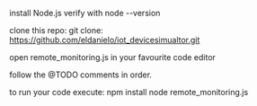install Node.js
verify with node --version

clone this repo: git clone: https://github.com/eldanielo/iot_devicesimualtor.git

open remote_monitoring.js in your favourite code editor

follow the @TODO comments in order. 

to run your code execute:
npm install
node remote_monitoring.js